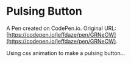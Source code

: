 # Pulsing Button

A Pen created on CodePen.io. Original URL: [https://codepen.io/jeffdaze/pen/GRNeOW](https://codepen.io/jeffdaze/pen/GRNeOW).

Using css animation to make a pulsing button...